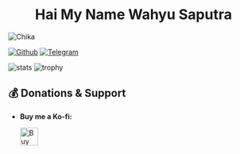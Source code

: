 <h1 align="center"><width="35px">Hai My Name Wahyu Saputra</h1>

![Chika](https://user-images.githubusercontent.com/91831925/149538519-a234acfa-fe49-489f-98bd-cdbe813f71bf.png)



[![Github](https://img.shields.io/badge/-Github-181717?style=for-the-badge&logo=Github&logoColor=radical)](https://github.com/Wahyu213)
[![Telegram](https://img.shields.io/badge/Telegram-2CA5E0?style=for-the-badge&logo=telegram&logoColor=white)](https://t.me/zenfrans)

![stats](https://github-readme-stats.vercel.app/api?username=Wahyu213&show_icons=true&theme=radical)
![trophy](https://github-profile-trophy.vercel.app/?username=Wahyu213&theme=juicyfresh&no-bg=true&no-frame=false&column=3&")


## 💰 **Donations & Support**

- **Buy me a Ko-fi:**
  
  <a href='https://ko-fi.com/scroolx' target='_blank'><img height='25' style='border:0px;height:36px;' src='https://az743702.vo.msecnd.net/cdn/kofi1.png?v=a&w=144' border='0' alt='Buy Me a Coffee at ko-fi.com' /></a>
 

  
 

